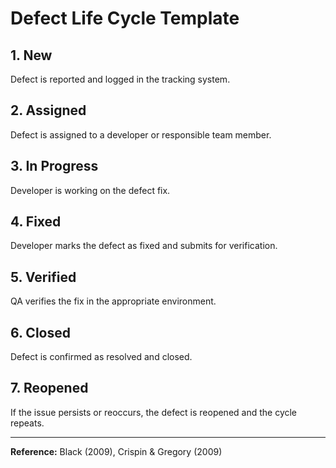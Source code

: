 # Defect Life Cycle Template

## 1. New
Defect is reported and logged in the tracking system.

## 2. Assigned
Defect is assigned to a developer or responsible team member.

## 3. In Progress
Developer is working on the defect fix.

## 4. Fixed
Developer marks the defect as fixed and submits for verification.

## 5. Verified
QA verifies the fix in the appropriate environment.

## 6. Closed
Defect is confirmed as resolved and closed.

## 7. Reopened
If the issue persists or reoccurs, the defect is reopened and the cycle repeats.

---

**Reference:** Black (2009), Crispin & Gregory (2009)
